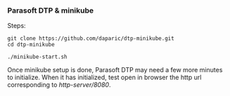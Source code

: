 ### Parasoft DTP & minikube

Steps:
```
git clone https://github.com/daparic/dtp-minikube.git
cd dtp-minikube

./minikube-start.sh
```

Once minikube setup is done, Parasoft DTP may need a few more minutes to initialize. When it has initialized, test open in browser the http url corresponding to *http-server/8080*. 
